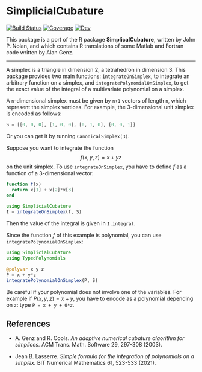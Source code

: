 # SimplicialCubature

[![Build Status](https://github.com/stla/SimplicialCubature.jl/actions/workflows/test.yml/badge.svg?branch=main)](https://github.com/stla/SimplicialCubature.jl/actions/workflows/test.yml?query=branch%3Amain)
[![Coverage](https://codecov.io/gh/stla/SimplicialCubature.jl/branch/master/graph/badge.svg)](https://codecov.io/gh/stla/SimplicialCubature.jl)
[![Dev](https://img.shields.io/badge/docs-dev-blue.svg)](https://stla.github.io/SimplicialCubature.jl/dev)

This package is a port of the R package **SimplicalCubature**, 
written by John P. Nolan, and which contains R translations of 
some Matlab and Fortran code written by Alan Genz.

___

A simplex is a triangle in dimension 2, a tetrahedron in dimension 3. 
This package provides two main functions: `integrateOnSimplex`, to integrate 
an arbitrary function on a simplex, and `integratePolynomialOnSimplex`, to 
get the exact value of the integral of a multivariate polynomial on a 
simplex.

A `n`-dimensional simplex must be given by `n+1` vectors of length `n`, 
which represent the simplex vertices. For example, the 3-dimensional 
unit simplex is encoded as follows:

```julia
S = [[0, 0, 0], [1, 0, 0], [0, 1, 0], [0, 0, 1]]
```

Or you can get it by running `CanonicalSimplex(3)`.

Suppose you want to integrate the function 
$$f(x, y ,z) = x + yz$$
on the unit simplex. To use `integrateOnSimplex`, you have to define $f$ 
as a function of a 3-dimensional vector:

```julia
function f(x)
  return x[1] + x[2]*x[3]
end

using SimplicialCubature
I = integrateOnSimplex(f, S)
```

Then the value of the integral is given in `I.integral`.

Since the function $f$ of this example is polynomial, you can use 
`integratePolynomialOnSimplex`:

```julia
using SimplicialCubature
using TypedPolynomials

@polyvar x y z
P = x + y*z
integratePolynomialOnSimplex(P, S)
```

Be careful if your polynomial does not involve one of the variables. 
For example if $P(x, y, z) = x + y$, you have to encode as a polynomial 
depending on `z`: type `P = x + y + 0*z`.


## References

- A. Genz and R. Cools. 
*An adaptive numerical cubature algorithm for simplices.* 
ACM Trans. Math. Software 29, 297-308 (2003).

- Jean B. Lasserre.
*Simple formula for the integration of polynomials on a simplex.* 
BIT Numerical Mathematics 61, 523-533 (2021).